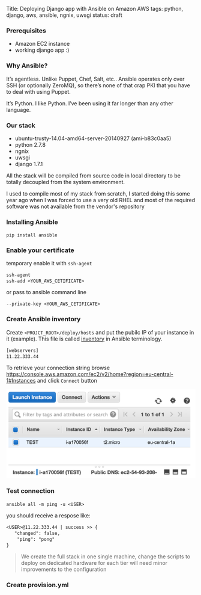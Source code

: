 Title: Deploying Django app with Ansible on Amazon AWS 
tags: python, django, aws, ansible, ngnix, uwsgi
status: draft

<!-- PELICAN_END_SUMMARY -->


### Prerequisites

- Amazon EC2 instance
- working django app :)

### Why Ansible?

It’s agentless.  Unlike Puppet, Chef, Salt, etc.. Ansible operates only over SSH (or optionally ZeroMQ), so there’s none of that crap PKI that you have to deal with using Puppet.

It’s Python. I like Python.  I’ve been using it far longer than any other language. 

### Our stack

- ubuntu-trusty-14.04-amd64-server-20140927 (ami-b83c0aa5)
- python 2.7.8
- ngnix
- uwsgi
- django 1.7.1


All the stack will be compiled from source code in local directory to be totally decoupled from the system environment.

I used to compile most of my stack from scratch, I started doing this some year ago when I was forced to use a very old RHEL and most of the required software was not available from the vendor's repository


### Installing Ansible


	pip install ansible

### Enable your certificate 

temporary enable it with `ssh-agent`

	ssh-agent 
	ssh-add <YOUR_AWS_CETIFICATE>
	
or pass to ansible command line

	--private-key <YOUR_AWS_CETIFICATE>
	
### Create Ansible inventory

Create `<PROJCT_ROOT>/deploy/hosts` and put the pubilc IP of your instance in it (example). This file is called [inventory](http://docs.ansible.com/intro_inventory.html) in Ansible terminology.

	[webservers]
	11.22.333.44 

To retrieve your connection string browse <https://console.aws.amazon.com/ec2/v2/home?region=eu-central-1#Instances> and click `Connect` button

![me](/images/deploy-django-on-aws/aws-connect.png)


	
### Test connection

	ansible all -m ping -u <USER>
	
you should receive a respose like:

	<USER>@11.22.333.44 | success >> {
 	   "changed": false,
    	"ping": "pong"
	}


> We create the full stack in one single machine, change the scripts to deploy on dedicated hardware for each tier will need minor improvements to the configuration

### Create provision.yml











